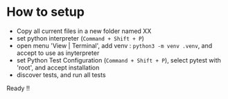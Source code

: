 # How to setup

* Copy all current files in a new folder named XX
* set python interpreter (`Command + Shift + P`)
* open menu 'View | Terminal', add venv : `python3 -m venv .venv`, and accept to use as inyterpreter
* set Python Test Configuration  (`Command + Shift + P`), select pytest with 'root', and accept installation
* discover tests, and run all tests

Ready !!
